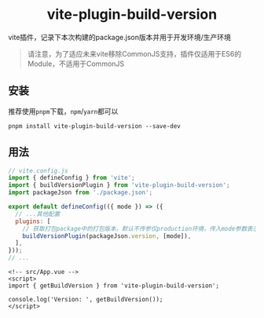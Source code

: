<h1 align="center">vite-plugin-build-version</h1>

vite插件，记录下本次构建的package.json版本并用于开发环境/生产环境

> 请注意，为了适应未来vite移除CommonJS支持，插件仅适用于ES6的Module，不适用于CommonJS

## 安装

推荐使用`pnpm`下载，`npm`/`yarn`都可以

```shell
pnpm install vite-plugin-build-version --save-dev
```

## 用法

```js
// vite.config.js
import { defineConfig } from 'vite';
import { buildVersionPlugin } from 'vite-plugin-build-version';
import packageJson from './package.json';

export default defineConfig(({ mode }) => ({
  // ...其他配置
  plugins: [
    // 获取打包package中的打包版本，默认不传参仅production环境，传入mode参数表示任何构建环境
    buildVersionPlugin(packageJson.version, [mode]),
  ],
}));
// ...
```

```vue
<!-- src/App.vue -->
<script>
import { getBuildVersion } from 'vite-plugin-build-version';

console.log('Version: ', getBuildVersion());
</script>
```
